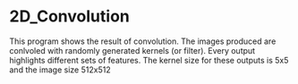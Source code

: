 # 2D_Convolution

This program shows the result of convolution. 
The images produced are conlvoled with randomly generated kernels (or filter).
Every output highlights different sets of features. 
The kernel size for these outputs is 5x5 and the image size 512x512
